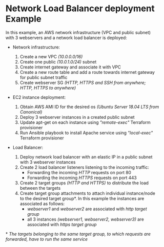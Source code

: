 # Network Load Balancer deployment Example
In this example, an AWS network infrastructure (VPC and public subnet) with 3 webservers and a network load balancer is deployed:

- Network infrastructure:
    1. Create a new VPC *(10.0.0.0/16)*
    2. Create one public *(10.0.1.0/24)* subnet
    3. Create internet gateway and associate it with VPC
    4. Create a new route table and add a route towards internet gateway for public subnet traffic
    5. Create webserver SG *(HTTP, HTTPS and SSH from anywhere; HTTP, HTTPS to anywhere)*

- EC2 instance deployment:
    1. Obtain AWS AMI ID for the desired os *(Ubuntu Server 18.04 LTS from Canonical)*
    2. Deploy 3 webserver instances in a created public subnet
    3. Update apt-get on each instance using *"remote-exec"* Terraform provisioner
    4. Run Ansible playbook to install Apache service using *"local-exec"* Terraform provisioner 

- Load Balancer:
    1. Deploy network load balancer with an elastic IP in a public subnet with 3 webserver instances
    2. Create 2 load balancer listeners listening to the incoming traffic:
        - Forwarding the incoming *HTTP* requests on port 80
        - Forwarding the incoming *HTTPS* requests on port 443
    3. Create 2 target groups *(HTTP and HTTPS)* to distribute the load between the targets
    4. Create target group attachments to attach individual instance/node to the desired target group*. In this example the instances are associated as follows:
        - *webserver1* and *webserver2* are associated with *http target group*
        - all 3 instances *(webserver1, webserver2, webserver3)* are associated with *https target group* 

\* *The targets belonging to the same target group, to which requests are forwarded, have to run the same service*

